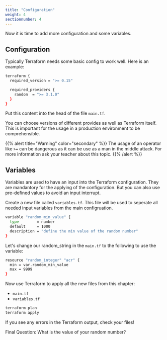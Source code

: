 ```yaml
---
title: "Configuration"
weight: 4
sectionnumber: 4
---
```


Now it is time to add more configuration and some variables.


## Configuration

Typically Terraform needs some basic config to work well. Here is an example:

```bash
terraform {
  required_version = ">= 0.15"

  required_providers {
    random  = ">= 3.1.0"
  }
}
```

Put this content into the head of the file `main.tf`.

You can choose versions of different provides as well as Terraform itself. This is important for the usage in a production environment to be comprehensible.

{{% alert title="Warning" color="secondary" %}}
The usage of an operator like `>=` can be dangerous as it can be use as a man in the middle attack. For more information ask your teacher about this topic.
{{% /alert %}}


## Variables

Variables are used to have an input into the Terraform configuration. They are mandantory for the applying of the configuration. But you can also use pre-defined values to avoid an input interrupt.

Create a new file called `variables.tf`.
This file will be used to seperate all needed input variables from the main configruation.

```bash
variable "random_min_value" {
  type        = number
  default     = 1000
  description = "define the min value of the random number"
}
```

Let's change our random_string in the `main.tf` to the following to use the variable:

```bash
resource "random_integer" "acr" {
  min = var.random_min_value
  max = 9999
}
```

Now use Terraform to apply all the new files from this chapter:

* `main.tf`
* `variables.tf`

```bash
terraform plan
terraform apply
```

If you see any errors in the Terraform output, check your files!

Final Question: What is the value of your random number?

